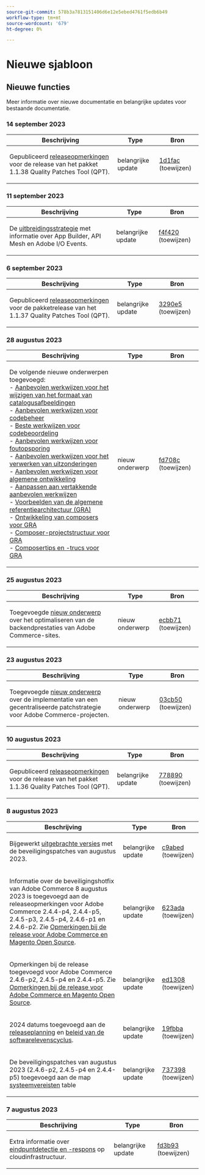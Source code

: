 ```yaml
---
source-git-commit: 578b3a7813151406d6e12e5ebed4761f5edb6b49
workflow-type: tm+mt
source-wordcount: '679'
ht-degree: 0%

---
```

# Nieuwe sjabloon

## Nieuwe functies

Meer informatie over nieuwe documentatie en belangrijke updates voor bestaande documentatie.

### 14 september 2023

<table style="table-layout:auto;">
  <thead>
    <tr>
      <th>Beschrijving</th>
      <th>Type</th>
      <th>Bron</th>
    </tr>
  </thead>
  <tbody>
    <tr>
      <td><p>Gepubliceerd <a href="https://experienceleague.adobe.com/docs/commerce-operations/tools/quality-patches-tool/release-notes.html">releaseopmerkingen</a> voor de release van het pakket 1.1.38 Quality Patches Tool (QPT).</p>
</td>
      <td>belangrijke update</td>
      <td><a href="https://github.com/AdobeDocs/commerce-operations.en/commit/1d1fac956ceb8f869b60accfe0180c593d659ec1">1d1fac</a> (toewijzen)</td>
    </tr>
  </tbody>
</table>

### 11 september 2023

<table style="table-layout:auto;">
  <thead>
    <tr>
      <th>Beschrijving</th>
      <th>Type</th>
      <th>Bron</th>
    </tr>
  </thead>
  <tbody>
    <tr>
      <td><p>De <a href="https://experienceleague.adobe.com/docs/commerce-operations/implementation-playbook/architecture/extensibility-strategy.html">uitbreidingsstrategie</a> met informatie over App Builder, API Mesh en Adobe I/O Events.</p>
</td>
      <td>belangrijke update</td>
      <td><a href="https://github.com/AdobeDocs/commerce-operations.en/commit/f4f420cee5f9241f56107c4218793af394ba1193">f4f420</a> (toewijzen)</td>
    </tr>
  </tbody>
</table>

### 6 september 2023

<table style="table-layout:auto;">
  <thead>
    <tr>
      <th>Beschrijving</th>
      <th>Type</th>
      <th>Bron</th>
    </tr>
  </thead>
  <tbody>
    <tr>
      <td><p>Gepubliceerd <a href="https://experienceleague.adobe.com/docs/commerce-operations/tools/quality-patches-tool/release-notes.html">releaseopmerkingen</a> voor de pakketrelease van het 1.1.37 Quality Patches Tool (QPT).</p>
</td>
      <td>belangrijke update</td>
      <td><a href="https://github.com/AdobeDocs/commerce-operations.en/commit/3290e58436259a7af81ed81b691a3ad032c812a5">3290e5</a> (toewijzen)</td>
    </tr>
  </tbody>
</table><!-- date_group -->

### 28 augustus 2023

<table style="table-layout:auto;">
  <thead>
    <tr>
      <th>Beschrijving</th>
      <th>Type</th>
      <th>Bron</th>
    </tr>
  </thead>
  <tbody>
    <tr>
      <td><p>De volgende nieuwe onderwerpen toegevoegd:<br />- <a href="https://experienceleague.adobe.com/docs/commerce-operations/implementation-playbook/best-practices/development/catalog-image-resizing.html">Aanbevolen werkwijzen voor het wijzigen van het formaat van catalogusafbeeldingen</a><br />- <a href="https://experienceleague.adobe.com/docs/commerce-operations/implementation-playbook/best-practices/development/code-management.html">Aanbevolen werkwijzen voor codebeheer</a><br />- <a href="https://experienceleague.adobe.com/docs/commerce-operations/implementation-playbook/best-practices/development/code-review.html">Beste werkwijzen voor codebeoordeling</a><br />- <a href="https://experienceleague.adobe.com/docs/commerce-operations/implementation-playbook/best-practices/development/debugging.html">Aanbevolen werkwijzen voor foutopsporing</a><br />- <a href="https://experienceleague.adobe.com/docs/commerce-operations/implementation-playbook/best-practices/development/exception-handling.html">Aanbevolen werkwijzen voor het verwerken van uitzonderingen</a><br />- <a href="https://experienceleague.adobe.com/docs/commerce-operations/implementation-playbook/best-practices/development/general.html">Aanbevolen werkwijzen voor algemene ontwikkeling</a><br />- <a href="https://experienceleague.adobe.com/docs/commerce-operations/implementation-playbook/best-practices/development/git-branching.html">Aanpassen aan vertakkende aanbevolen werkwijzen</a><br />- <a href="https://experienceleague.adobe.com/docs/commerce-operations/implementation-playbook/architecture/global-reference-architecture/examples.html">Voorbeelden van de algemene referentiearchitectuur (GRA)</a><br />- <a href="https://experienceleague.adobe.com/docs/commerce-operations/implementation-playbook/architecture/global-reference-architecture/composer/overview.html">Ontwikkeling van composers voor GRA</a><br />- <a href="https://experienceleague.adobe.com/docs/commerce-operations/implementation-playbook/architecture/global-reference-architecture/composer/project-structure.html">Composer-projectstructuur voor GRA</a><br />- <a href="https://experienceleague.adobe.com/docs/commerce-operations/implementation-playbook/architecture/global-reference-architecture/composer/tips-and-tricks.html">Composertips en -trucs voor GRA</a></p>
</td>
      <td>nieuw onderwerp</td>
      <td><a href="https://github.com/AdobeDocs/commerce-operations.en/commit/fd708ce4c1ab69f2d6e3a3b10dcd2387ae829368">fd708c</a> (toewijzen)</td>
    </tr>
  </tbody>
</table>

### 25 augustus 2023

<table style="table-layout:auto;">
  <thead>
    <tr>
      <th>Beschrijving</th>
      <th>Type</th>
      <th>Bron</th>
    </tr>
  </thead>
  <tbody>
    <tr>
      <td><p>Toegevoegde <a href="https://experienceleague.adobe.com/docs/commerce-operations/implementation-playbook/best-practices/maintenance/backend-performance.html">nieuw onderwerp</a> over het optimaliseren van de backendprestaties van Adobe Commerce-sites.</p>
</td>
      <td>nieuw onderwerp</td>
      <td><a href="https://github.com/AdobeDocs/commerce-operations.en/commit/ecbb71ad8745e4589856c6cbf283212ed61a3664">ecbb71</a> (toewijzen)</td>
    </tr>
  </tbody>
</table>

### 23 augustus 2023

<table style="table-layout:auto;">
  <thead>
    <tr>
      <th>Beschrijving</th>
      <th>Type</th>
      <th>Bron</th>
    </tr>
  </thead>
  <tbody>
    <tr>
      <td><p>Toegevoegde <a href="https://experienceleague.adobe.com/docs/commerce-operations/implementation-playbook/best-practices/maintenance/patching-at-scale.html">nieuw onderwerp</a> over de implementatie van een gecentraliseerde patchstrategie voor Adobe Commerce-projecten.</p>
</td>
      <td>nieuw onderwerp</td>
      <td><a href="https://github.com/AdobeDocs/commerce-operations.en/commit/03cb50be0cb18b6079c5c69aafc74c6099610fb0">03cb50</a> (toewijzen)</td>
    </tr>
  </tbody>
</table>

### 10 augustus 2023

<table style="table-layout:auto;">
  <thead>
    <tr>
      <th>Beschrijving</th>
      <th>Type</th>
      <th>Bron</th>
    </tr>
  </thead>
  <tbody>
    <tr>
      <td><p>Gepubliceerd <a href="https://experienceleague.adobe.com/docs/commerce-operations/tools/quality-patches-tool/release-notes.html">releaseopmerkingen</a> voor de release van het pakket 1.1.36 Quality Patches Tool (QPT).</p>
</td>
      <td>belangrijke update</td>
      <td><a href="https://github.com/AdobeDocs/commerce-operations.en/commit/778890d5840669df958e84381c2aade70a492454">778890</a> (toewijzen)</td>
    </tr>
  </tbody>
</table>

### 8 augustus 2023

<table style="table-layout:auto;">
  <thead>
    <tr>
      <th>Beschrijving</th>
      <th>Type</th>
      <th>Bron</th>
    </tr>
  </thead>
  <tbody>
    <tr>
      <td><p>Bijgewerkt <a href="https://experienceleague.adobe.com/docs/commerce-operations/release/versions.html">uitgebrachte versies</a> met de beveiligingspatches van augustus 2023.</p>
</td>
      <td>belangrijke update</td>
      <td><a href="https://github.com/AdobeDocs/commerce-operations.en/commit/c9abed3c6ca156cdc19e7231f97cf2a8bd8ab100">c9abed</a> (toewijzen)</td>
    </tr>
    <tr>
      <td><p>Informatie over de beveiligingshotfix van Adobe Commerce 8 augustus 2023 is toegevoegd aan de releaseopmerkingen voor Adobe Commerce 2.4.4-p4, 2.4.4-p5, 2.4.5-p3, 2.4.5-p4, 2.4.6-p1 en 2.4.6-p2.  Zie <a href="https://experienceleague.adobe.com/docs/commerce-operations/release/notes/overview.html">Opmerkingen bij de release voor Adobe Commerce en Magento Open Source</a>.</p>
</td>
      <td>belangrijke update</td>
      <td><a href="https://github.com/AdobeDocs/commerce-operations.en/commit/623ada901bad9f766451d9c9166e82f1cee85c0d">623ada</a> (toewijzen)</td>
    </tr>
    <tr>
      <td><p>Opmerkingen bij de release toegevoegd voor Adobe Commerce 2.4.6-p2, 2.4.5-p4 en 2.4.4-p5. Zie <a href="https://experienceleague.adobe.com/docs/commerce-operations/release/notes/overview.html">Opmerkingen bij de release voor Adobe Commerce en Magento Open Source</a>.</p>
</td>
      <td>belangrijke update</td>
      <td><a href="https://github.com/AdobeDocs/commerce-operations.en/commit/ed1308771a799bcbaf71a8f82542c45d37f9c141">ed1308</a> (toewijzen)</td>
    </tr>
    <tr>
      <td><p>2024 datums toegevoegd aan de <a href="https://experienceleague.adobe.com/docs/commerce-operations/release/planning/schedule.html">releaseplanning</a> en <a href="https://experienceleague.adobe.com/docs/commerce-operations/release/planning/lifecycle-policy.html">beleid van de softwarelevenscyclus</a>.</p>
</td>
      <td>belangrijke update</td>
      <td><a href="https://github.com/AdobeDocs/commerce-operations.en/commit/19fbba535c047a8d877428afc071540d3fa12390">19fbba</a> (toewijzen)</td>
    </tr>
    <tr>
      <td><p>De beveiligingspatches van augustus 2023 (2.4.6-p2, 2.4.5-p4 en 2.4.4-p5) toegevoegd aan de map <a href="https://experienceleague.adobe.com/docs/commerce-operations/installation-guide/system-requirements.html">systeemvereisten</a> table</p>
</td>
      <td>belangrijke update</td>
      <td><a href="https://github.com/AdobeDocs/commerce-operations.en/commit/7373980a0648be5e0f7dc4a307074d934f646b24">737398</a> (toewijzen)</td>
    </tr>
  </tbody>
</table>

### 7 augustus 2023

<table style="table-layout:auto;">
  <thead>
    <tr>
      <th>Beschrijving</th>
      <th>Type</th>
      <th>Bron</th>
    </tr>
  </thead>
  <tbody>
    <tr>
      <td><p>Extra informatie over <a href="https://experienceleague.adobe.com/docs/commerce-operations/implementation-playbook/infrastructure/cloud/security.html">eindpuntdetectie en -respons</a> op cloudinfrastructuur.</p>
</td>
      <td>belangrijke update</td>
      <td><a href="https://github.com/AdobeDocs/commerce-operations.en/commit/fd3b93aaa79e84d356217b6adfe7181895e84f07">fd3b93</a> (toewijzen)</td>
    </tr>
  </tbody>
</table><!-- date_group --><!-- month_group --><!-- year_group -->

